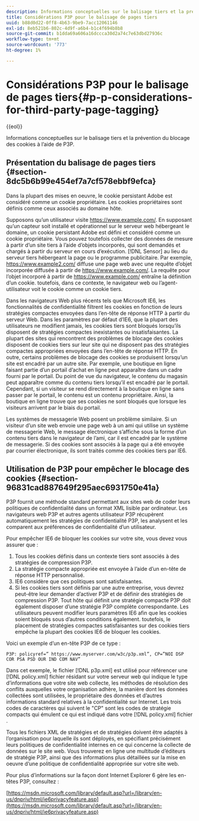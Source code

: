 ```yaml
---
description: Informations conceptuelles sur le balisage tiers et la prévention du blocage des cookies à l’aide de P3P.
title: Considérations P3P pour le balisage de pages tiers
uuid: b88d0d22-0ff8-4b63-9be9-7acc12061146
exl-id: 8eb521b6-802c-4d9f-a6b4-b1c4f694b8b8
source-git-commit: b1dda69a606a16dccca30d2a74c7e63dbd27936c
workflow-type: tm+mt
source-wordcount: '773'
ht-degree: 1%

---
```


# Considérations P3P pour le balisage de pages tiers{#p-p-considerations-for-third-party-page-tagging}

{{eol}}

Informations conceptuelles sur le balisage tiers et la prévention du blocage des cookies à l’aide de P3P.

## Présentation du balisage de pages tiers {#section-8dc5b6b99e454ef7a7cf578ebbf9efca}

Dans la plupart des mises en oeuvre, le cookie persistant Adobe est considéré comme un cookie propriétaire. Les cookies propriétaires sont définis comme ceux associés au domaine hôte.

Supposons qu’un utilisateur visite https://www.example.com/. En supposant qu’un capteur soit installé et opérationnel sur le serveur web hébergeant le domaine, un cookie persistant Adobe est défini et considéré comme un cookie propriétaire. Vous pouvez toutefois collecter des données de mesure à partir d’un site tiers à l’aide d’objets incorporés, qui sont demandés et chargés à partir du serveur en cours d’exécution. [!DNL Sensor] au lieu du serveur tiers hébergeant la page ou le programme publicitaire. Par exemple, https://www.example2.com/ diffuse une page web avec une requête d’objet incorporée diffusée à partir de https://www.example.com/. La requête pour l’objet incorporé à partir de https://www.example.com/ entraîne la définition d’un cookie. toutefois, dans ce contexte, le navigateur web ou l’agent-utilisateur voit le cookie comme un cookie tiers.

Dans les navigateurs Web plus récents tels que Microsoft IE6, les fonctionnalités de confidentialité filtrent les cookies en fonction de leurs stratégies compactes envoyées dans l’en-tête de réponse HTTP à partir du serveur Web. Dans les paramètres par défaut d’IE6, que la plupart des utilisateurs ne modifient jamais, les cookies tiers sont bloqués lorsqu’ils disposent de stratégies compactes inexistantes ou insatisfaisantes. La plupart des sites qui rencontrent des problèmes de blocage des cookies disposent de cookies tiers sur leur site qui ne disposent pas des stratégies compactes appropriées envoyées dans l’en-tête de réponse HTTP. En outre, certains problèmes de blocage des cookies se produisent lorsqu’un site est encadré par un autre site. Par exemple, une boutique en ligne faisant partie d’un portail d’achat en ligne peut apparaître dans un cadre fourni par le portail. Du point de vue du navigateur, le contenu du magasin peut apparaître comme du contenu tiers lorsqu’il est encadré par le portail. Cependant, si un visiteur se rend directement à la boutique en ligne sans passer par le portail, le contenu est un contenu propriétaire. Ainsi, la boutique en ligne trouve que ses cookies ne sont bloqués que lorsque les visiteurs arrivent par le biais du portail.

Les systèmes de messagerie Web posent un problème similaire. Si un visiteur d’un site web envoie une page web à un ami qui utilise un système de messagerie Web, le message électronique s’affiche sous la forme d’un contenu tiers dans le navigateur de l’ami, car il est encadré par le système de messagerie. Si des cookies sont associés à la page qui a été envoyée par courrier électronique, ils sont traités comme des cookies tiers par IE6.

## Utilisation de P3P pour empêcher le blocage des cookies {#section-96831cad887649f295aec6931750e41a}

P3P fournit une méthode standard permettant aux sites web de coder leurs politiques de confidentialité dans un format XML lisible par ordinateur. Les navigateurs web P3P et autres agents utilisateur P3P récupèrent automatiquement les stratégies de confidentialité P3P, les analysent et les comparent aux préférences de confidentialité d’un utilisateur.

Pour empêcher IE6 de bloquer les cookies sur votre site, vous devez vous assurer que :

1. Tous les cookies définis dans un contexte tiers sont associés à des stratégies de compression P3P.
1. La stratégie compacte appropriée est envoyée à l’aide d’un en-tête de réponse HTTP personnalisé.
1. IE6 considère que ces politiques sont satisfaisantes.
1. Si les cookies tiers sont définis par une autre entreprise, vous devrez peut-être leur demander d’activer P3P et de définir des stratégies de compression P3P. Tout hôte qui définit une stratégie compacte P3P doit également disposer d’une stratégie P3P complète correspondante. Les utilisateurs peuvent modifier leurs paramètres IE6 afin que les cookies soient bloqués sous d’autres conditions également. toutefois, le placement de stratégies compactes satisfaisantes sur des cookies tiers empêche la plupart des cookies IE6 de bloquer les cookies.

Voici un exemple d’un en-tête P3P de ce type :

```
P3P: policyref=” https://www.myserver.com/w3c/p3p.xml”, CP=”NOI DSP COR PSA PSD OUR IND COM NAV”
```

Dans cet exemple, le fichier [!DNL p3p.xml] est utilisé pour référencer une [!DNL policy.xml] fichier résidant sur votre serveur web qui indique le type d’informations que votre site web collecte, les méthodes de résolution des conflits auxquelles votre organisation adhère, la manière dont les données collectées sont utilisées, le propriétaire des données et d’autres informations standard relatives à la confidentialité sur Internet. Les trois codes de caractères qui suivent le &quot;CP&quot; sont les codes de stratégie compacts qui émulent ce qui est indiqué dans votre [!DNL policy.xml] fichier .

Tous les fichiers XML de stratégies et de stratégies doivent être adaptés à l’organisation pour laquelle ils sont déployés, en spécifiant précisément leurs politiques de confidentialité internes en ce qui concerne la collecte de données sur le site web. Vous trouverez en ligne une multitude d’éditeurs de stratégie P3P, ainsi que des informations plus détaillées sur la mise en oeuvre d’une politique de confidentialité appropriée sur votre site web.

Pour plus d’informations sur la façon dont Internet Explorer 6 gère les en-têtes P3P, consultez :

[https://msdn.microsoft.com/library/default.asp?url=/library/en-us/dnpriv/html/ie6privacyfeature.asp](https://msdn.microsoft.com/library/default.asp?url=/library/en-us/dnpriv/html/ie6privacyfeature.asp)
